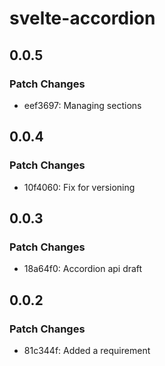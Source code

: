 # svelte-accordion

## 0.0.5

### Patch Changes

- eef3697: Managing sections

## 0.0.4

### Patch Changes

- 10f4060: Fix for versioning

## 0.0.3

### Patch Changes

- 18a64f0: Accordion api draft

## 0.0.2

### Patch Changes

- 81c344f: Added a requirement
